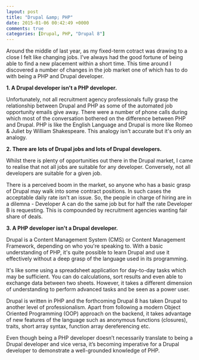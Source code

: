 ```yaml
---
layout: post
title: "Drupal &amp; PHP"
date: 2015-01-06 00:42:49 +0000
comments: true
categories: [Drupal, PHP, "Drupal 8"]
---
```


Around the middle of last year, as my fixed-term cotract was drawing to a close I felt like changing jobs. I've always had the good fortune of being able to find a new placement within a short time. This time around I discovered a number of changes in the job market one of which has to do with being a PHP and Drupal developer.
<!-- more -->

**1. A Drupal developer isn't a PHP developer.**

Unfortunately, not all recruitment agency professionals fully grasp the relationship between Drupal and PHP as some of the automated job opportunity emails give away. There were a number of phone calls during which most of the conversation bothered on the difference between PHP and Drupal. PHP is like the English Language and Drupal is more like Romeo & Juliet by William Shakespeare. This analogy isn't accurate but it's only an analogy. 

**2. There are lots of Drupal jobs and lots of Drupal developers.**

Whilst there is plenty of opportunities out there in the Drupal market, I came to realise that not all jobs are suitable for any developer. Conversely, not all developers are suitable for a given job.

There is a perceived boom in the market, so anyone who has a basic grasp of Drupal may walk into some contract positions. In such cases the acceptable daily rate isn't an issue. So, the people in charge of hiring are in a dilemna - Developer A can do the same job but for half the rate Developer B is requesting. This is compounded by recruitment agencies wanting fair share of deals.

**3. A PHP developer isn't a Drupal developer.**

Drupal is a Content Management System (CMS) or Content Management Framework, depending on who you're speaking to. With a basic understanding of PHP, it's quite possible to learn Drupal and use it effectively without a deep grasp of the language used in its programming.

It's like some using a spreadsheet application for day-to-day tasks which may be sufficient. You can do calculations, sort results and even able to exchange data between two sheets. However, it takes a different dimension of understanding to perform advanced tasks and be seen as a power user. 

Drupal is written in PHP and the forthcoming Drupal 8 has taken Drupal to another level of professionalism. Apart from following a modern Object Oriented Programming (OOP) approach on the backend, it takes advantage of new features of the language such as anonymous functions (closures), traits, short array syntax, function array dereferencing etc. 

Even though being a PHP developer doesn’t necessarily translate to being a Drupal developer and vice versa, it’s becoming imperative for a Drupal developer to demonstrate a well-grounded knowledge of PHP. 
